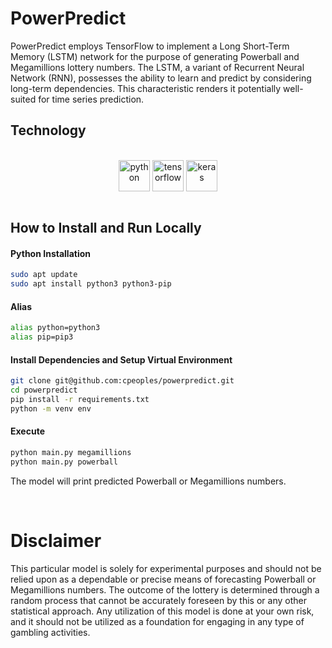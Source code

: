 # PowerPredict

PowerPredict employs TensorFlow to implement a Long Short-Term Memory (LSTM) network for the purpose of generating Powerball and Megamillions lottery numbers. The LSTM, a variant of Recurrent Neural Network (RNN), possesses the ability to learn and predict by considering long-term dependencies. This characteristic renders it potentially well-suited for time series prediction.

## Technology

<center><div style="display: inline_block"><br/>
<img align="center" alt="python" height="50" width="50" src="https://upload.wikimedia.org/wikipedia/commons/c/c3/Python-logo-notext.svg" />
<img align="center" alt="tensorflow" height="50" src="https://www.gstatic.com/devrel-devsite/prod/v4697989523565db7bb6b13b31211edb8055f1ea80a18aa91f0fb410e4e163769/tensorflow/images/lockup.svg" />
<img align="center" alt="keras" height="50" src="https://keras.io/img/logo-small.png" />
</center>

<br/>

## How to Install and Run Locally

#### Python Installation

```bash
sudo apt update
sudo apt install python3 python3-pip
```

#### Alias

```bash
alias python=python3
alias pip=pip3
```

#### Install Dependencies and Setup Virtual Environment

```bash
git clone git@github.com:cpeoples/powerpredict.git
cd powerpredict
pip install -r requirements.txt
python -m venv env
```

#### Execute

```bash
python main.py megamillions
python main.py powerball
```

The model will print predicted Powerball or Megamillions numbers.

<br/>

# Disclaimer

This particular model is solely for experimental purposes and should not be relied upon as a dependable or precise means of forecasting Powerball or Megamillions numbers. The outcome of the lottery is determined through a random process that cannot be accurately foreseen by this or any other statistical approach. Any utilization of this model is done at your own risk, and it should not be utilized as a foundation for engaging in any type of gambling activities.
